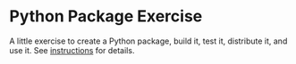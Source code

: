 # Python Package Exercise

A little exercise to create a Python package, build it, test it, distribute it, and use it. See [instructions](./instructions.md) for details.